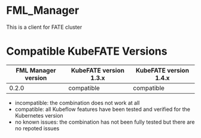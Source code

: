 # FML_Manager
This is a client for FATE cluster

# Compatible KubeFATE Versions
FML Manager version | KubeFATE version 1.3.x | KubeFATE version 1.4.x
---|---|---
0.2.0 | compatible | compatible

- incompatible: the combination does not work at all
- compatible: all Kubeflow features have been tested and verified for the Kubernetes version
- no known issues: the combination has not been fully tested but there are no repoted issues
